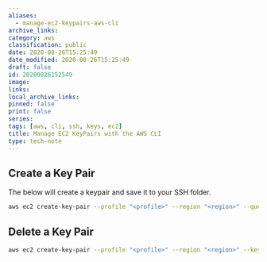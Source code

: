 ```yaml
---
aliases:
  - manage-ec2-keypairs-aws-cli
archive_links: 
category: aws
classification: public
date: 2020-08-26T15:25:49
date_modified: 2020-08-26T15:25:49
draft: false
id: 20200826152549
image: 
links: 
local_archive_links: 
pinned: false
print: false
series: 
tags: [aws, cli, ssh, keys, ec2]
title: Manage EC2 KeyPairs with the AWS CLI
type: tech-note
---
```


## Create a Key Pair

The below will create a keypair and save it to your SSH folder.

```sh
aws ec2 create-key-pair --profile "<profile>" --region "<region>" --query "KeyMaterial" --output "text" --key-name "<key_name>" > ~/.ssh/<key_name>
```

## Delete a Key Pair

```sh
aws ec2 create-key-pair --profile "<profile>" --region "<region>" --key-name "<key_name>"
```

